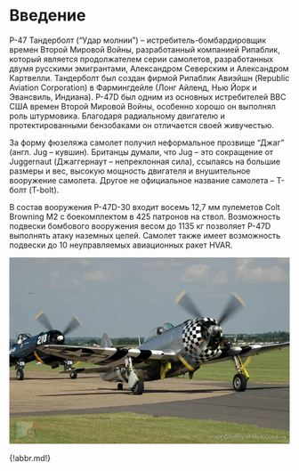 # Введение

P-47 Тандерболт (“Удар молнии”) – истребитель-бомбардировщик времен Второй Мировой
Войны, разработанный компанией Рипаблик, который является продолжателем серии самолетов,
разработанных двумя русскими эмигрантами, Александром Северским и Александром Картвелли.
Тандерболт был создан фирмой Рипаблик Авиэйшн (Republic Aviation Corporation) в
Фармингдейле (Лонг Айленд, Нью Йорк и Эвансвиль, Индиана). P-47D был одним из основных
истребителей ВВС США времен Второй Мировой Войны, особенно хорошо он выполнял роль
штурмовика. Благодаря радиальному двигателю и протектированными бензобаками он
отличается своей живучестью.

За форму фюзеляжа самолет получил неформальное прозвище “Джаг” (англ. Jug – кувшин).
Британцы думали, что Jug – это сокращение от Juggernaut (Джаггернаут – непреклонная сила),
ссылаясь на большие размеры и вес, высокую мощность двигателя и внушительное вооружение
самолета. Другое не официальное название самолета – Т-болт (T-bolt).

В состав вооружения P-47D-30 входит восемь 12,7 мм пулеметов Colt Browning M2 с
боекомплектом в 425 патронов на ствол. Возможность подвески бомбового вооружения весом до
1135 кг позволяет P-47D выполнять атаку наземных целей. Самолет также имеет возможность
подвески до 10 неуправляемых авиационных ракет HVAR.

![ ](img/img-01-intro.webp)

{!abbr.md!}
